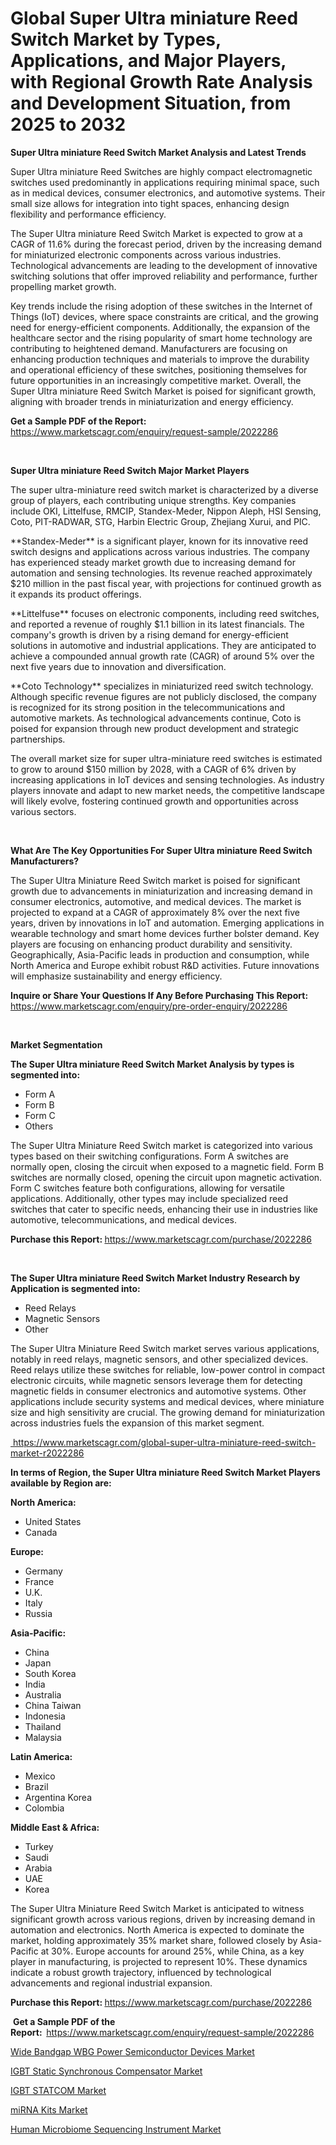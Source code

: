 <p><h1>Global Super Ultra miniature Reed Switch Market by Types, Applications, and Major Players, with Regional Growth Rate Analysis and Development Situation, from 2025 to 2032</h1></p><p><strong>Super Ultra miniature Reed Switch Market Analysis and Latest Trends</strong></p>
<p><p>Super Ultra miniature Reed Switches are highly compact electromagnetic switches used predominantly in applications requiring minimal space, such as in medical devices, consumer electronics, and automotive systems. Their small size allows for integration into tight spaces, enhancing design flexibility and performance efficiency. </p><p>The Super Ultra miniature Reed Switch Market is expected to grow at a CAGR of 11.6% during the forecast period, driven by the increasing demand for miniaturized electronic components across various industries. Technological advancements are leading to the development of innovative switching solutions that offer improved reliability and performance, further propelling market growth. </p><p>Key trends include the rising adoption of these switches in the Internet of Things (IoT) devices, where space constraints are critical, and the growing need for energy-efficient components. Additionally, the expansion of the healthcare sector and the rising popularity of smart home technology are contributing to heightened demand. Manufacturers are focusing on enhancing production techniques and materials to improve the durability and operational efficiency of these switches, positioning themselves for future opportunities in an increasingly competitive market. Overall, the Super Ultra miniature Reed Switch Market is poised for significant growth, aligning with broader trends in miniaturization and energy efficiency.</p></p>
<p><strong>Get a Sample PDF of the Report:&nbsp;</strong> <a href="https://www.marketscagr.com/enquiry/request-sample/2022286?utm_campaign=1166&utm_medium=2&utm_source=Github&utm_content=ia&utm_term=29032025&utm_id=super-ultra-miniature-reed-switch">https://www.marketscagr.com/enquiry/request-sample/2022286</a></p>
<p>&nbsp;</p>
<p><strong>Super Ultra miniature Reed Switch Major Market Players</strong></p>
<p><p>The super ultra-miniature reed switch market is characterized by a diverse group of players, each contributing unique strengths. Key companies include OKI, Littelfuse, RMCIP, Standex-Meder, Nippon Aleph, HSI Sensing, Coto, PIT-RADWAR, STG, Harbin Electric Group, Zhejiang Xurui, and PIC.</p><p>**Standex-Meder** is a significant player, known for its innovative reed switch designs and applications across various industries. The company has experienced steady market growth due to increasing demand for automation and sensing technologies. Its revenue reached approximately $210 million in the past fiscal year, with projections for continued growth as it expands its product offerings.</p><p>**Littelfuse** focuses on electronic components, including reed switches, and reported a revenue of roughly $1.1 billion in its latest financials. The company's growth is driven by a rising demand for energy-efficient solutions in automotive and industrial applications. They are anticipated to achieve a compounded annual growth rate (CAGR) of around 5% over the next five years due to innovation and diversification.</p><p>**Coto Technology** specializes in miniaturized reed switch technology. Although specific revenue figures are not publicly disclosed, the company is recognized for its strong position in the telecommunications and automotive markets. As technological advancements continue, Coto is poised for expansion through new product development and strategic partnerships.</p><p>The overall market size for super ultra-miniature reed switches is estimated to grow to around $150 million by 2028, with a CAGR of 6% driven by increasing applications in IoT devices and sensing technologies. As industry players innovate and adapt to new market needs, the competitive landscape will likely evolve, fostering continued growth and opportunities across various sectors.</p></p>
<p>&nbsp;</p>
<p><strong>What Are The Key Opportunities For Super Ultra miniature Reed Switch Manufacturers?</strong></p>
<p><p>The Super Ultra Miniature Reed Switch market is poised for significant growth due to advancements in miniaturization and increasing demand in consumer electronics, automotive, and medical devices. The market is projected to expand at a CAGR of approximately 8% over the next five years, driven by innovations in IoT and automation. Emerging applications in wearable technology and smart home devices further bolster demand. Key players are focusing on enhancing product durability and sensitivity. Geographically, Asia-Pacific leads in production and consumption, while North America and Europe exhibit robust R&D activities. Future innovations will emphasize sustainability and energy efficiency.</p></p>
<p><strong>Inquire or Share Your Questions If Any Before Purchasing This Report:</strong> <a href="https://www.marketscagr.com/enquiry/pre-order-enquiry/2022286?utm_campaign=1166&utm_medium=2&utm_source=Github&utm_content=ia&utm_term=29032025&utm_id=super-ultra-miniature-reed-switch">https://www.marketscagr.com/enquiry/pre-order-enquiry/2022286</a></p>
<p>&nbsp;</p>
<p><strong>Market Segmentation</strong></p>
<p><strong>The Super Ultra miniature Reed Switch Market Analysis by types is segmented into:</strong></p>
<p><ul><li>Form A</li><li>Form B</li><li>Form C</li><li>Others</li></ul></p>
<p><p>The Super Ultra Miniature Reed Switch market is categorized into various types based on their switching configurations. Form A switches are normally open, closing the circuit when exposed to a magnetic field. Form B switches are normally closed, opening the circuit upon magnetic activation. Form C switches feature both configurations, allowing for versatile applications. Additionally, other types may include specialized reed switches that cater to specific needs, enhancing their use in industries like automotive, telecommunications, and medical devices.</p></p>
<p><strong>Purchase this Report:&nbsp;</strong><a href="https://www.marketscagr.com/purchase/2022286?utm_campaign=1166&utm_medium=2&utm_source=Github&utm_content=ia&utm_term=29032025&utm_id=super-ultra-miniature-reed-switch">https://www.marketscagr.com/purchase/2022286</a></p>
<p>&nbsp;</p>
<p><strong>The Super Ultra miniature Reed Switch Market Industry Research by Application is segmented into:</strong></p>
<p><ul><li>Reed Relays</li><li>Magnetic Sensors</li><li>Other</li></ul></p>
<p><p>The Super Ultra Miniature Reed Switch market serves various applications, notably in reed relays, magnetic sensors, and other specialized devices. Reed relays utilize these switches for reliable, low-power control in compact electronic circuits, while magnetic sensors leverage them for detecting magnetic fields in consumer electronics and automotive systems. Other applications include security systems and medical devices, where miniature size and high sensitivity are crucial. The growing demand for miniaturization across industries fuels the expansion of this market segment.</p></p>
<p><a href="https://www.marketscagr.com/global-super-ultra-miniature-reed-switch-market-r2022286?utm_campaign=1166&utm_medium=2&utm_source=Github&utm_content=ia&utm_term=29032025&utm_id=super-ultra-miniature-reed-switch">&nbsp;https://www.marketscagr.com/global-super-ultra-miniature-reed-switch-market-r2022286</a></p>
<p><strong>In terms of Region, the Super Ultra miniature Reed Switch Market Players available by Region are:</strong></p>
<p>
    <p> <strong> North America: </strong>
        <ul>
            <li>United States</li>
            <li>Canada</li>
        </ul>
        </p> 
    <p> <strong> Europe: </strong>
        <ul>
            <li>Germany</li>
            <li>France</li>
            <li>U.K.</li>
            <li>Italy</li>
            <li>Russia</li>
        </ul>
        </p> 
    <p> <strong> Asia-Pacific: </strong>
        <ul>
            <li>China</li>
            <li>Japan</li>
            <li>South Korea</li>
            <li>India</li>
            <li>Australia</li>
            <li>China Taiwan</li>
            <li>Indonesia</li>
            <li>Thailand</li>
            <li>Malaysia</li>
        </ul>
        </p> 
    <p> <strong> Latin America: </strong>
        <ul>
            <li>Mexico</li>
            <li>Brazil</li>
            <li>Argentina Korea</li>
            <li>Colombia</li>
        </ul>
        </p> 
    <p> <strong> Middle East & Africa: </strong>
        <ul>
            <li>Turkey</li>
            <li>Saudi</li>
            <li>Arabia</li>
            <li>UAE</li>
            <li>Korea</li>
        </ul>
    </p>
    </p>
<p><p>The Super Ultra Miniature Reed Switch Market is anticipated to witness significant growth across various regions, driven by increasing demand in automation and electronics. North America is expected to dominate the market, holding approximately 35% market share, followed closely by Asia-Pacific at 30%. Europe accounts for around 25%, while China, as a key player in manufacturing, is projected to represent 10%. These dynamics indicate a robust growth trajectory, influenced by technological advancements and regional industrial expansion.</p></p>
<p><strong>Purchase this Report: </strong><a href="https://www.marketscagr.com/purchase/2022286?utm_campaign=1166&utm_medium=2&utm_source=Github&utm_content=ia&utm_term=29032025&utm_id=super-ultra-miniature-reed-switch">https://www.marketscagr.com/purchase/2022286</a></p>
<p>&nbsp;<strong>Get a Sample PDF of the Report:&nbsp;&nbsp;</strong><a href="https://www.marketscagr.com/enquiry/request-sample/2022286?utm_campaign=1166&utm_medium=2&utm_source=Github&utm_content=ia&utm_term=29032025&utm_id=super-ultra-miniature-reed-switch">https://www.marketscagr.com/enquiry/request-sample/2022286</a></p>
<p><strong></strong></p>
<p><p><a href="https://github.com/koskasislo39/Market-Research-Report-List-1/blob/main/wide-bandgap-wbg-power-semiconductor-devices-market.md?utm_campaign=1166&utm_medium=2&utm_source=Github&utm_content=ia&utm_term=29032025&utm_id=super-ultra-miniature-reed-switch">Wide Bandgap WBG Power Semiconductor Devices Market</a></p><p><a href="https://github.com/oliffzillamv/Market-Research-Report-List-1/blob/main/igbt-static-synchronous-compensator-market.md?utm_campaign=1166&utm_medium=2&utm_source=Github&utm_content=ia&utm_term=29032025&utm_id=super-ultra-miniature-reed-switch">IGBT Static Synchronous Compensator Market</a></p><p><a href="https://github.com/seyalshudae7/Market-Research-Report-List-1/blob/main/igbt-statcom-market.md?utm_campaign=1166&utm_medium=2&utm_source=Github&utm_content=ia&utm_term=29032025&utm_id=super-ultra-miniature-reed-switch">IGBT STATCOM Market</a></p><p><a href="https://github.com/aaryaheron0c/Market-Research-Report-List-1/blob/main/mirna-kits-market.md?utm_campaign=1166&utm_medium=2&utm_source=Github&utm_content=ia&utm_term=29032025&utm_id=super-ultra-miniature-reed-switch">miRNA Kits Market</a></p><p><a href="https://github.com/giulyankela/Market-Research-Report-List-1/blob/main/human-microbiome-sequencing-instrument-market.md?utm_campaign=1166&utm_medium=2&utm_source=Github&utm_content=ia&utm_term=29032025&utm_id=super-ultra-miniature-reed-switch">Human Microbiome Sequencing Instrument Market</a></p></p>